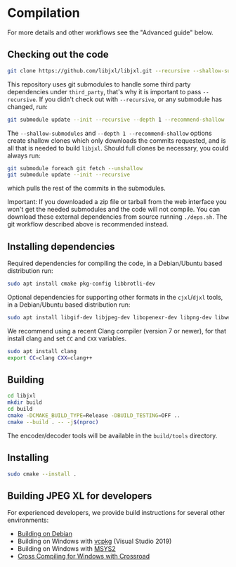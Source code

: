 # Compilation

For more details and other workflows see the "Advanced guide" below.

## Checking out the code

```bash
git clone https://github.com/libjxl/libjxl.git --recursive --shallow-submodules
```

This repository uses git submodules to handle some third party dependencies
under `third_party`, that's why it is important to pass `--recursive`. If you
didn't check out with `--recursive`, or any submodule has changed, run:

```bash
git submodule update --init --recursive --depth 1 --recommend-shallow
```

The `--shallow-submodules` and `--depth 1 --recommend-shallow` options create
shallow clones which only downloads the commits requested, and is all that is
needed to build `libjxl`. Should full clones be necessary, you could always run:

```bash
git submodule foreach git fetch --unshallow
git submodule update --init --recursive
```

which pulls the rest of the commits in the submodules.

Important: If you downloaded a zip file or tarball from the web interface you
won't get the needed submodules and the code will not compile. You can download
these external dependencies from source running `./deps.sh`. The git workflow
described above is recommended instead.

## Installing dependencies

Required dependencies for compiling the code, in a Debian/Ubuntu based
distribution run:

```bash
sudo apt install cmake pkg-config libbrotli-dev
```

Optional dependencies for supporting other formats in the `cjxl`/`djxl` tools,
in a Debian/Ubuntu based distribution run:

```bash
sudo apt install libgif-dev libjpeg-dev libopenexr-dev libpng-dev libwebp-dev
```

We recommend using a recent Clang compiler (version 7 or newer), for that
install clang and set `CC` and `CXX` variables.

```bash
sudo apt install clang
export CC=clang CXX=clang++
```

## Building

```bash
cd libjxl
mkdir build
cd build
cmake -DCMAKE_BUILD_TYPE=Release -DBUILD_TESTING=OFF ..
cmake --build . -- -j$(nproc)
```

The encoder/decoder tools will be available in the `build/tools` directory.

## <a name="installing"></a> Installing

```bash
sudo cmake --install .
```


## Building JPEG XL for developers

For experienced developers, we provide build instructions for several other environments:

*   [Building on Debian](doc/developing_in_debian.md)
*   Building on Windows with [vcpkg](doc/developing_in_windows_vcpkg.md) (Visual Studio 2019)
*   Building on Windows with [MSYS2](doc/developing_in_windows_msys.md)
*   [Cross Compiling for Windows with Crossroad](doc/developing_with_crossroad.md)
